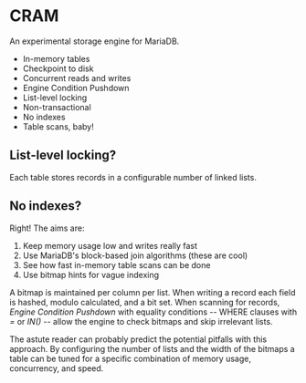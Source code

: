 # CRAM

An experimental storage engine for MariaDB.

* In-memory tables
* Checkpoint to disk
* Concurrent reads and writes
* Engine Condition Pushdown
* List-level locking
* Non-transactional
* No indexes
* Table scans, baby!

## List-level locking?

Each table stores records in a configurable number of linked lists.

## No indexes?

Right! The aims are:

1. Keep memory usage low and writes really fast
2. Use MariaDB's block-based join algorithms (these are cool)
3. See how fast in-memory table scans can be done
4. Use bitmap hints for vague indexing

A bitmap is maintained per column per list. When writing a record each field is hashed, modulo calculated, and a bit set. When scanning for records, *Engine Condition Pushdown* with equality conditions -- WHERE clauses with *=* or *IN()* -- allow the engine to check bitmaps and skip irrelevant lists.

The astute reader can probably predict the potential pitfalls with this approach. By configuring the number of lists and the width of the bitmaps a table can be tuned for a specific combination of memory usage, concurrency, and speed.